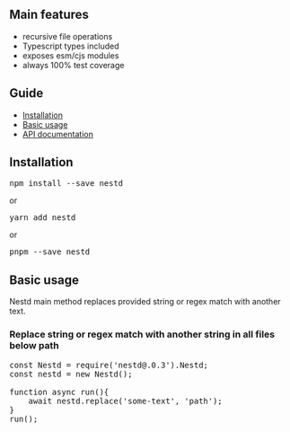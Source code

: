 [//]: # (Readme partial used by an default readme page)

## Main features

*   recursive file operations
*   Typescript types included
*   exposes esm/cjs modules
*   always 100% test coverage

## Guide

*   [Installation](#installation "Installation")
*   [Basic usage](#basicusage "Basic usage")
*   [API documentation](#documentation "Documentation")

## Installation

<pre>npm install --save nestd</pre>

or

<pre>yarn add nestd</pre>

or

<pre>pnpm --save nestd</pre>

## Basic usage

Nestd main method replaces provided string or regex match with another text.

### Replace string or regex match with another string in all files below path

<pre>const Nestd = require('nestd@.0.3').Nestd;
const nestd = new Nestd();

function async run(){
    await nestd.replace('some-text', 'path');
}
run();</pre>
